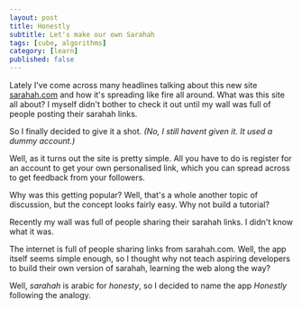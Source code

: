 ```yaml
---
layout: post
title: Honestly
subtitle: Let's make our own Sarahah
tags: [cube, algorithms]
category: [learn]
published: false
---
```


Lately I've come across many headlines talking about this new site [sarahah.com](https://sarahah.com) and how it's spreading like fire all around. What was this site all about? I myself didn't bother to check it out until my wall was full of people posting their sarahah links.

So I finally decided to give it a shot. _(No, I still havent given it. It used a dummy account.)_

Well, as it turns out the site is pretty simple. All you have to do is register for an account to get your own personalised link, which you can spread across to get feedback from your followers.

Why was this getting popular? Well, that's a whole another topic of discussion, but the concept looks fairly easy. Why not build a tutorial? 


Recently my wall was full of people sharing their sarahah links. I didn't know what it was.

The internet is full of people sharing links from sarahah.com. Well, the app itself seems simple enough, so I thought why not teach aspiring developers to build their own version of sarahah, learning the web along the way?

Well, _sarahah_ is arabic for _honesty_, so I decided to name the app _Honestly_ following the analogy.